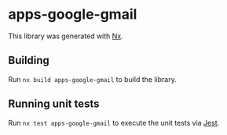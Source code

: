 # apps-google-gmail

This library was generated with [Nx](https://nx.dev).

## Building

Run `nx build apps-google-gmail` to build the library.

## Running unit tests

Run `nx test apps-google-gmail` to execute the unit tests via [Jest](https://jestjs.io).
